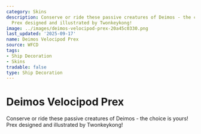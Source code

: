 ```yaml
---
category: Skins
description: Conserve or ride these passive creatures of Deimos - the choice is yours!
  Prex designed and illustrated by Twonkeykong!
image: ../images/deimos-velocipod-prex-20a45c0330.png
last_updated: '2025-09-17'
name: Deimos Velocipod Prex
source: WFCD
tags:
- Ship Decoration
- Skins
tradable: false
type: Ship Decoration
---
```


# Deimos Velocipod Prex

Conserve or ride these passive creatures of Deimos - the choice is yours! Prex designed and illustrated by Twonkeykong!

